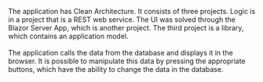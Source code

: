 The application has Clean Architecture. It consists of three projects. Logic is in a project that is a REST web service. The UI was solved through the Blazor Server App, which is another project. The third project is a library, which contains an application model. 
<br/>
<br/>
The application calls the data from the database and displays it in the browser. It is possible to manipulate this data by pressing the appropriate buttons, which have the ability to change the data in the database. 

